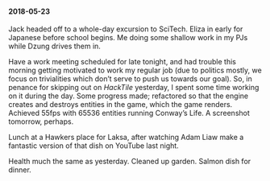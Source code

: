 #### 2018-05-23

Jack headed off to a whole-day excursion to SciTech. Eliza in early for Japanese before school begins. Me doing some shallow work in my PJs while Dzung drives them in.

Have a work meeting scheduled for late tonight, and had trouble this morning getting motivated to work my regular job (due to politics mostly, we focus on trivialities which don’t serve to push us towards our goal). So, in penance for skipping out on _HackTile_ yesterday, I spent some time working on it during the day. Some progress made; refactored so that the engine creates and destroys entities in the game, which the game renders. Achieved 55fps with 65536 entities running Conway’s Life. A screenshot tomorrow, perhaps.

Lunch at a Hawkers place for Laksa, after watching Adam Liaw make a fantastic version of that dish on YouTube last night.

Health much the same as yesterday. Cleaned up garden. Salmon dish for dinner.